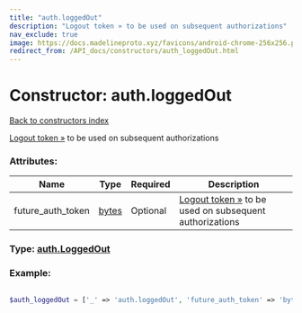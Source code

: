 ```yaml
---
title: "auth.loggedOut"
description: "Logout token » to be used on subsequent authorizations"
nav_exclude: true
image: https://docs.madelineproto.xyz/favicons/android-chrome-256x256.png
redirect_from: /API_docs/constructors/auth_loggedOut.html
---
```

# Constructor: auth.loggedOut  
[Back to constructors index](/API_docs/constructors/index.html)



[Logout token »](https://core.telegram.org/api/auth#logout-tokens) to be used on subsequent authorizations

### Attributes:

| Name     |    Type       | Required | Description |
|----------|---------------|----------|-------------|
|future\_auth\_token|[bytes](/API_docs/types/bytes.html) | Optional|[Logout token »](https://core.telegram.org/api/auth#logout-tokens) to be used on subsequent authorizations|



### Type: [auth.LoggedOut](/API_docs/types/auth.LoggedOut.html)


### Example:

```php

$auth_loggedOut = ['_' => 'auth.loggedOut', 'future_auth_token' => 'bytes'];
```  
